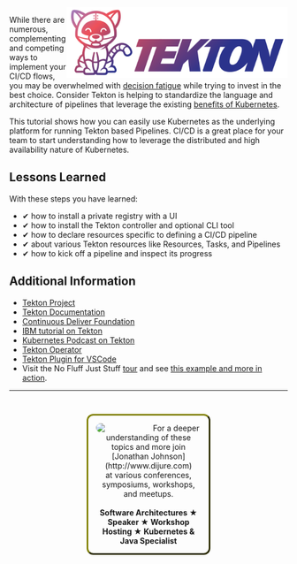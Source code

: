 
<img align="right" src="./assets/tekton.png" width="400">

While there are numerous, complementing and competing ways to implement your CI/CD flows, you may be overwhelmed with [decision fatigue](https://en.wikipedia.org/wiki/Decision_fatigue) while trying to invest in the best choice. Consider Tekton is helping to standardize the language and architecture of pipelines that leverage the existing [benefits of Kubernetes](https://kubernetes.io/docs/concepts/overview/what-is-kubernetes/#why-you-need-kubernetes-and-what-can-it-do).

This tutorial shows how you can easily use Kubernetes as the underlying platform for running Tekton based Pipelines. CI/CD is a great place for your team to start understanding how to leverage the distributed and high availability nature of Kubernetes.

## Lessons Learned ##

With these steps you have learned:

- &#x2714; how to install a private registry with a UI
- &#x2714; how to install the Tekton controller and optional CLI tool
- &#x2714; how to declare resources specific to defining a CI/CD pipeline
- &#x2714; about various Tekton resources like Resources, Tasks, and Pipelines
- &#x2714; how to kick off a pipeline and inspect its progress

## Additional Information ##

* [Tekton Project](https://tekton.dev)
* [Tekton Documentation](https://github.com/tektoncd/pipeline/tree/master/docs)
* [Continuous Deliver Foundation](https://cd.foundation/)
* [IBM tutorial on Tekton](https://developer.ibm.com/tutorials/deploy-a-hello-world-application-on-kubernetes-using-tekton-pipelines/)
* [Kubernetes Podcast on Tekton](https://kubernetespodcast.com/episode/047-tekton/)
* [Tekton Operator](https://github.com/tektoncd/operator)
* [Tekton Plugin for VSCode](https://github.com/redhat-developer/vscode-tekton)
* Visit the No Fluff Just Stuff [tour](https://nofluffjuststuff.com) and see [this example and more in action](https://www.nofluffjuststuff.com/conference/speaker/jonathan_johnson).

------
<p style="text-align: center; padding: 1em; margin: 3em; margin-left: 10em; margin-right: 10em; border-; 1px; border-color: olive;  border-radius: 12px; border-style:outset">
<img align="left" src="./assets/jonathan-johnson.jpg" width="100" style="border-radius: 12px">
For a deeper understanding of these topics and more join <br>[Jonathan Johnson](http://www.dijure.com)<br> at various conferences, symposiums, workshops, and meetups.
<br><br>
<b>Software Architectures ★ Speaker ★ Workshop Hosting ★ Kubernetes & Java Specialist</b>
</p>
